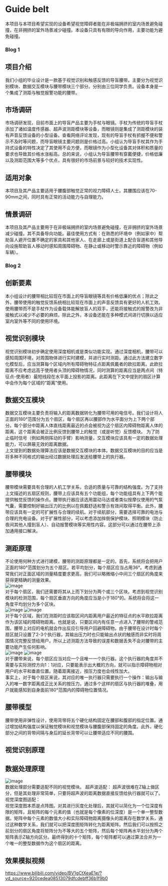 # Guide belt
本项目与本项目希望实现的设备希望视觉障碍者能在非极端拥挤的室内场景避免碰撞，在非拥挤的室外场景减少碰撞。本设备只具有有限的导向作用，主要功能为避免碰撞。  
### Blog 1  
## 项目介绍  
我们小组的毕业设计是一款基于视觉识别和触感反馈的导盲腰带。主要分为视觉识别模块、数据交互模块与腰带模块三个部分。分别由三位同学负责。设备本身是一个集成了测距与触觉报警功能的腰带。  
## 市场调研
市场调研发现，目前市面上的导盲产品主要为手杖与眼镜。手杖为传统的导盲手杖添加了诸如温度传感器、超声波测距模块等设备，而眼镜则是集成了测距模块的装有声音反馈设备的小型设备。查看网络评论发现，现有的导盲手杖有抓握不便和警示不及时等问题，而导盲眼镜主要问题则是价格过高。小组认为导盲手杖其作为手持式设备的特性决定了其使用不会方便，而眼镜作为小型化设备其对体积和质量的要求也导致其价格水涨船高。总的来说，小组认为导盲腰带有穿戴便捷，价格低廉以及测距范围大等多个优点，具有很好的市场前景与较好的技术实现性。
## 适用对象  
本项目及其产品主要适用于腰腹部触觉正常的视力障碍人士。其腰围应该在70-90mm之间，同时具有正常的活动能力与自理能力。  
## 情景调研  
本项目及其产品主要用于在非极端拥挤的室内场景避免碰撞，在非拥挤的室外场景减少碰撞。其不具备导向功能。最佳使用方式有：在熟悉的环境中（例如家中）帮助盲人避开位置不确定的家具和其他家人、在走廊上或是街道上配合盲道和其他导向设施帮助盲人移动时感知周围障碍物、在静止或移动时警示靠近的障碍物（例如车辆）。  
### Blog 2  
## 创新要素  
本小组设计的腰带相比较现在市面上的导盲眼镜等具有价格低廉的优点；除此之外，腰带使用的触觉反馈系统相比较现在市面上的声音反馈具有更好的人机工效。使用腰带而不是手杖作为设备载体能解放盲人的双手，还能将接触式的报警改为非接触式以减少不必要的麻烦。除此之外，本设备还能在多种模式间进行切换以适应室内室外等不同的使用环境。
## 视觉识别模块  
视觉识别模块初步确定使用深度相机或是类似功能实现。通过深度相机，腰带可以感知周围环境，对周围物体进行实时建模，并进行实时测距。通过此方法建立数字化模型后，应当测算每个区域内所有障碍物特征点距离佩戴者的欧拉距离。此欧拉距离不应考虑远高于使用者头顶的障碍物情况，同时测算的距离应当是两点间（特征点-使用者）最短线段在水平面上投影的距离。此距离在下文中提到的扇区计算中会作为每个区域的“距离”使用。  
## 数据交互模块  
数据交互模块主要负责将输入的距离数据转化为腰带可用的电信号。我们设计将人正面的180°范围分为五个扇区，每个扇区再以腰部作为水平面分为上下两个部分。每个部分中距离人体直线距离最近的点会被视为这个扇区内障碍物距离人体的距离，这个距离会被正比例反馈到腰带上的触觉（或是听觉）反馈模块。 为了防止临时信号（例如两侧挥动的手臂）影响测量，交互模块应该具有一定的数据处理能力，可以屏蔽无效的距离数据。  
上文提到的数据处理算法应该是数据交互模块的本体。数据交互模块的目的应当是将多种不同格式的输出经过数据处理后发送给腰带上的执行器。  
## 腰带模块  
腰带模块需要具有合理的人机工学关系，合适的质量与可靠的结构强度。为了支持上文描述的五扇区规则，腰带上应该具有五个功能组，每个功能组具有上下两个能提供触觉反馈的操作点。腰带执行器应该选用震动马达或者类似按摩仪使用的气泵气囊，需要控制好输出压力的比例以在佩戴舒适和警示有效间取得平衡。此外，腰带应该具有一定的可扩展性与合理的续航。对于续航部分，需要选择可靠的电池与合理的充电设备。对于扩展性部分，可以考虑添加摔倒保护模块、照明模块（防止夜间其他人撞到盲人）、自动报警模块等实用性内容。这部分可以通过在腰带上添加通用接口解决。  
## 测距原理  
不论使用何种方式进行建模，腰带的测距原理都是一定的。首先，系统将会把用户正面的180°范围划分为五个扇区。若平均划分，每个扇区应当占用36°。考虑到通常我们对正面区域的测量精度要求更高，我们可以略微缩小中间三个扇区的角度来获得更精确的测量效果。  
![image](https://github.com/1cewood/Blind-Belt/blob/main/%E5%9B%BE%E5%BA%8A/%E6%B0%B4%E5%B9%B3%E4%BA%94%E6%89%87%E5%8C%BA.png)  
对于每个扇区，我们还需要将其从上而下划分为两个或三个区块。考虑到视觉识别模块的检测范围，每个扇区垂直方向的角度应当是小于180°的。系统将会将这一角度平均划分为多个区块。  
![image](https://github.com/1cewood/Blind-Belt/blob/main/%E5%9B%BE%E5%BA%8A/%E5%9E%82%E7%9B%B4%E4%B8%89%E5%88%92%E5%88%86.png)
![image](https://github.com/1cewood/Blind-Belt/blob/main/%E5%9B%BE%E5%BA%8A/%E5%9E%82%E7%9B%B4%E4%BA%8C%E5%88%92%E5%88%86.png)  
对于每个区域，我们在测距时应该取区间内距离用户最近的特征点的水平欧拉距离作为该区域的障碍物距离。也就是说，只要区间内有任意一点进入了腰带的警戒范围，腰带上对应的电机就会作出反应引导用户回避障碍物。由于腰带在设计时每个扇区就只设置了2-3个执行器，其输出压力时也只能输出点状的触感而非实时将周围情况完整反馈给用户。所以上述测距方法导致的误差和数据丢失不会对腰带的主要功能产生任何影响。  
![image](https://github.com/1cewood/Blind-Belt/blob/main/%E5%9B%BE%E5%BA%8A/%E6%B0%B4%E5%B9%B3%E6%B5%8B%E8%B7%9D%E7%A4%BA%E6%84%8F%E5%9B%BE.png)
![image](https://github.com/1cewood/Blind-Belt/blob/main/%E5%9B%BE%E5%BA%8A/%E5%9E%82%E7%9B%B4%E6%B5%8B%E8%B7%9D%E7%A4%BA%E6%84%8F%E5%9B%BE.png)  
对于腰带来说，每个扇区应当对应一个且唯一一个执行器。这个执行器的角度并不需要与实际测控方向1：1对应，只要能表示出大概的方向，就可以指示障碍物相对用户的水平和垂直位置。随着距离接近，按压力度也会线性加大。  
事实上，对于每个扇区来说，其对应的唯一执行器只需要执行一个操作：输出与输入的唯一数字距离成正比关系的按压力。通过多个这样的扇区与执行器的堆叠，用户就能感知到自身面前180°范围内的障碍物位置情况。  
## 腰带模型  
腰带使用非弹性设计，使用背带将五个硬化结构固定在腰部和腹部的指定位置。通过增加结构强度以保证触觉模块和视觉模块与腰腹部保持固定的角度。此外，硬化部分之间的背带间隔与身后的延长背带可以让腰带适应不同的腰围。
## 视觉识别原理  
## 数据处理原理  
![image](https://github.com/1cewood/Blind-Belt/blob/main/%E5%9B%BE%E5%BA%8A/%E6%95%B0%E6%8D%AE%E6%B5%81%E7%A8%8B%E5%9B%BE.png)  
数据处理部分需要适配不同的视觉模块。
超声波适配： 
超声波很难在Z轴上做区分，但是其处理非常简单，只要将超声波的距离数据直接反馈给执行器就可以了。
视觉深度图适配：  
视觉深度图本质是点阵图。对其进行灰度化处理后，其就可以简化为一个位深度有限的矩阵，且矩阵的每个元素的值（也就是每个像素的位深度）是一个单一整型数据。矩阵中每个元素的数值大小和实际障碍物距离摄像头的距离存在数学关系，通过这种数学关系，我们就可以把深度图矩阵转化为距离矩阵。然后我们可以按照之前划分的扇区角度将矩阵分为不等大的五个矩阵，然后每个矩阵再水平划分为两个矩阵表示Z轴方向区分。最终得到的十个矩阵，每个矩阵都可以通过算法合并为一个唯一的整型数据作为这个扇区的距离。
## 效果模拟视频  
https://www.bilibili.com/video/BV1gCtXeaE1e/?vd_source=920cedea08513079dfcdebff36b1f9b0  
